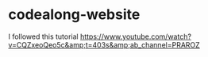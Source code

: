# codealong-website
I followed this tutorial  https://www.youtube.com/watch?v=CQZxeoQeo5c&amp;t=403s&amp;ab_channel=PRAROZ 
